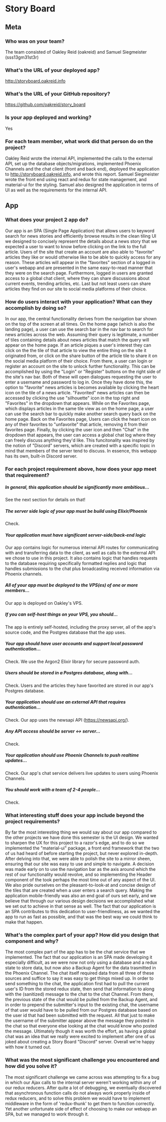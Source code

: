 # Story Board

## Meta

### Who was on your team?
The team consisted of Oakley Reid (oakreid) and Samuel Siegmeister
(sss13gm31st3r)

### What's the URL of your deployed app?
http://storyboard.oakreid.info

### What's the URL of your GitHub repository?
https://github.com/oakreid/story_board

### Is your app deployed and working?
Yes

### For each team member, what work did that person do on the project?
Oakley Reid wrote the internal API, implemented the calls to the
external API, set up the database objects/migrations, implemented
Phoenix Channels and the chat client (front and back end), deployed
the application to http://storyboard.oakreid.info, and wrote this
report. Samuel Siegmeister wrote the front end using react and
redux for state management, and material-ui for the styling.
Samuel also designed the application in terms of UI as well as the
requirements for the internal API.

## App

### What does your project 2 app do?
Our app is an SPA (Single Page Application) that allows users to
keyword search for news stories and
efficiently browse results in the clean tiling UI we designed to
concisely represent the details about a news story that we
expected a user to want to know before clicking on the link to the
full article. Users of the site that create an account are also
able to "favorite" articles they like or would otherwise like to
be able to quickly access for any reason. These articles will
appear in the "favorites" section of a logged in user's webapp
and are presented in the same easy-to-read manner that they were
on the search page. Furthermore, logged in users are granted
access to a global chat client, where they can share discussions
about current events, trending articles, etc. Last but not least 
users can share articles they find on our site to social media 
platforms of their choice.

### How do users interact with your application? What can they accomplish by doing so?
In our app, the central functionality derives from the navigation
bar shown on the top of the screen at all times. On the home page
(which is also the landing page), a user can use the search bar in
the nav bar to search for news articles across the web. Assuming
their query is legitimate, a number of tiles containing details
about news articles that match the query will appear on the home
page. If an article piques a user's interest they can click on the
the tile of that article to view the entire thing
on the site it originated from, or click on the share button of 
the article tile to share it on the social media platform of their 
choice. From there, a user can login or
register an account on the site to unlock further functionality.
This can be accomplished by using the "Login" or "Register" buttons
on the right side of the site's nav bar. Both of these will open
dialogues requesting the user to enter a username and password to
log in. Once they have done this, the option to "favorite" news
articles is becomes available by clicking the heart icon on the
tile of a news article. "Favorited" news articles can then be
accessed by clicking the use "silhouette" icon in the top right and
"Favorites" in the dropdown that appears. While on the Favorites
page, which displays articles in the same tile view as on the home
page, a user can use the search bar to quickly make another search
query back on the home page. Back on the Favorites page, Users
can click the heart icon on any of their favorites to
"unfavorite" that article, removing it from their favorites page.
Finally, by clicking the user icon and then "Chat" in the
dropdown that appears, the user can access a global chat log
where they can freely discuss anything they'd like. This
funcitonality was inspired by the notion of "Discord" servers,
which are created with a specific topic in mind that members of the
server tend to discuss. In essence, this webapp has its own,
built-in Discord server.

### For each project requirement above, how does your app meet that requirement?
##### In general, this application should be significantly more ambitious...  
See the next section for details on that!

##### The server side logic of your app must be build using Elixir/Phoenix
Check.

##### Your application must have significant server-side/back-end logic
Our app contains logic for numerous internal API routes for
communicating with and transferring data to the client, as well as
calls to the external API we chose to use in this project. It also
contains logic that handles requests to the database requiring
specifically formatted replies and logic that handles submissions to
the chat plus broadcasting received information via Phoenix channels.

##### All of your app must be deployed to the VPS(es) of one or more members...
Our app is deployed on Oakley's VPS.

##### If you can self-host things on your VPS, you should...
The app is entirely self-hosted, including the proxy server, all of
the app's source code, and the Postgres database that the app uses.

##### Your app should have user accounts and support local password authentication...
Check. We use the Argon2 Elixir library for secure password auth.

##### Users should be stored in a Postgres database, along with...
Check. Users and the articles they have favorited are stored in our
app's Postgres database.

##### Your application should use an external API that requires authentication...
Check. Our app uses the newsapi API (https://newsapi.org/).

##### Any API access should be server <-> server...
Check.

##### Your application should use Phoenix Channels to push realtime updates...
Check. Our app's chat service delivers live updates to users using
Phoenix Channels.

##### You should work with a team of 2-4 people...
Check.

### What interesting stuff does your app include beyond the project requirements?
By far the most interesting thing we would say about our app compared
to the other projects we have done this semester is the UI design.
We wanted to sharpen the UX for this project to a razor's edge, and
to do so we implemented the "material-ui" package, a front end
framework that the two of us had heard of before starting the
project, but never explored in-depth. After delving into that, we
were able to polish the site to a mirror sheen, ensuring that our
site was easy to use and simple to navigate. A decision was made
early on to use the navigation bar as the axis around which the rest
of our functionality would revolve, and so implementing the Header
component of the took perhaps the most time out of any aspect of
the UI. We also pride ourselves on the pleasant-to-look-at and
concise design of the tiles that are created when a user enters a
search query. Making the application mobile-friendly was also an end
goal of ours set early, and we believe that through our various
design decisions we accomplished what we set out to achieve in that
sense as well. The fact that our application is an SPA contributes
to this dedication to user-friendliness, as we wanted the app to
run as fast as possible, and that was the best way we could think
to make that happen.

### What's the complex part of your app? How did you design that component and why?
The most complex part of the app has to be the chat service that we
implemented. The fact that our application is an SPA made developing
it especially difficult, as we were now not only using a database
and a redux state to store data, but now also a Backup Agent for the
data trasmitted in the Phoenix Channel. The chat itself required data
from all three of these sources and suffice to say it was easy
to get things mixed up. In order to send something to the chat, the
application first had to pull the current user's ID from the stored
redux state, then send that information to along with the (sanitized)
message to the chat to the chat Channel. From there, the previous
state of the chat would be pulled from the Backup Agent, and in order
to prepend the submitter's input to the existing chat, the username
of that user would have to be pulled from our Postgres database
based on the user id that had been submitted with the request. All
that just to make the username of the submitter appear above the
message they posted in the chat so that everyone else looking at the
chat would know who posted the message. Ultimately though it was
worth the effort, as having a global chat was an idea that we really
were excited to implement after one of us joked about creating a
Story Board "Discord" server. Overall we're happy with how it turned
out.

### What was the most significant challenge you encountered and how did you solve it?
The most significant challenge we came across was attempting to fix
a bug in which our Ajax calls to the internal server weren't working
within any of our redux reducers. After quite a lot of debugging, we
eventually discovered that asynchronous function calls do not always
work properly inside of redux reducers, and to solve this problem we
would have to implement middleware in the form of 'redux-thunk' to
get them to function correctly. Yet another unfortunate side of
effect of choosing to make our webapp an SPA, but we managed to work
through it.
